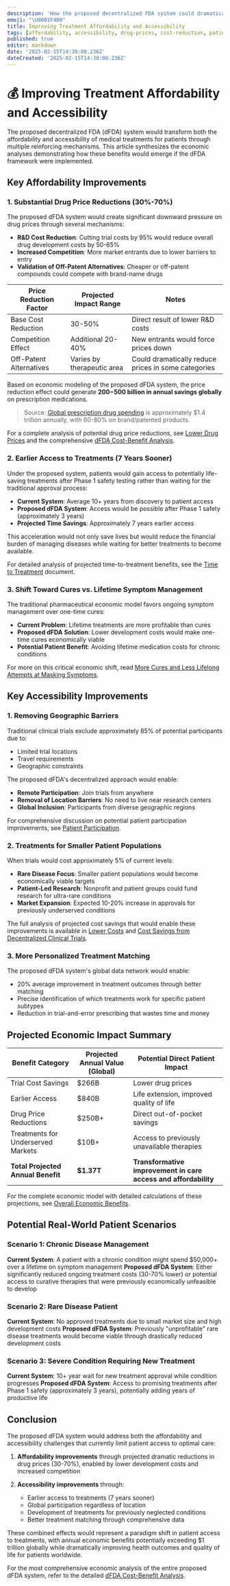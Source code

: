 ```yaml
---
description: 'How the proposed decentralized FDA system could dramatically improve affordability and accessibility of treatments for patients through cost reductions, price competition, and faster access'
emoji: "\U0001F4B0"
title: Improving Treatment Affordability and Accessibility
tags: [affordability, accessibility, drug-prices, cost-reduction, patient-benefits]
published: true
editor: markdown
date: '2025-02-15T14:30:00.236Z'
dateCreated: '2025-02-15T14:30:00.236Z'
---
```


# 💰 Improving Treatment Affordability and Accessibility

The proposed decentralized FDA (dFDA) system would transform both the affordability and accessibility of medical treatments for patients through multiple reinforcing mechanisms. This article synthesizes the economic analyses demonstrating how these benefits would emerge if the dFDA framework were implemented.

## Key Affordability Improvements

### 1. Substantial Drug Price Reductions (30%-70%)

The proposed dFDA system would create significant downward pressure on drug prices through several mechanisms:

- **R&D Cost Reduction**: Cutting trial costs by 95% would reduce overall drug development costs by 50-65%
- **Increased Competition**: More market entrants due to lower barriers to entry
- **Validation of Off-Patent Alternatives**: Cheaper or off-patent compounds could compete with brand-name drugs

| Price Reduction Factor | Projected Impact Range | Notes |
|------------------------|--------------|-------|
| Base Cost Reduction | 30-50% | Direct result of lower R&D costs |
| Competition Effect | Additional 20-40% | New entrants would force prices down |
| Off-Patent Alternatives | Varies by therapeutic area | Could dramatically reduce prices in some categories |

Based on economic modeling of the proposed dFDA system, the price reduction effect could generate **$200-$500 billion in annual savings globally** on prescription medications.

> Source: [Global prescription drug spending](https://www.statista.com/statistics/280572/medicine-spending-worldwide/) is approximately $1.4 trillion annually, with 60-80% on brand/patented products.

For a complete analysis of potential drug price reductions, see [Lower Drug Prices](/benefits/lower-drug-prices.md) and the comprehensive [dFDA Cost-Benefit Analysis](/economic-models/dfda-cost-benefit-analysis.md).

### 2. Earlier Access to Treatments (7 Years Sooner)

Under the proposed system, patients would gain access to potentially life-saving treatments after Phase 1 safety testing rather than waiting for the traditional approval process:

- **Current System**: Average 10+ years from discovery to patient access
- **Proposed dFDA System**: Access would be possible after Phase 1 safety (approximately 3 years)
- **Projected Time Savings**: Approximately 7 years earlier access

This acceleration would not only save lives but would reduce the financial burden of managing diseases while waiting for better treatments to become available.

For detailed analysis of projected time-to-treatment benefits, see the [Time to Treatment](/benefits/time-to-treatment.md) document.

### 3. Shift Toward Cures vs. Lifetime Symptom Management

The traditional pharmaceutical economic model favors ongoing symptom management over one-time cures:

- **Current Problem**: Lifetime treatments are more profitable than cures
- **Proposed dFDA Solution**: Lower development costs would make one-time cures economically viable
- **Potential Patient Benefit**: Avoiding lifetime medication costs for chronic conditions

For more on this critical economic shift, read [More Cures and Less Lifelong Attempts at Masking Symptoms](/benefits/more-cures-and-less-lifelong-attempts-at-masking-symptoms.md).

## Key Accessibility Improvements

### 1. Removing Geographic Barriers

Traditional clinical trials exclude approximately 85% of potential participants due to:

- Limited trial locations
- Travel requirements
- Geographic constraints

The proposed dFDA's decentralized approach would enable:

- **Remote Participation**: Join trials from anywhere
- **Removal of Location Barriers**: No need to live near research centers
- **Global Inclusion**: Participants from diverse geographic regions

For comprehensive discussion on potential patient participation improvements, see [Patient Participation](/benefits/patient-participation.md).

### 2. Treatments for Smaller Patient Populations

When trials would cost approximately 5% of current levels:

- **Rare Disease Focus**: Smaller patient populations would become economically viable targets
- **Patient-Led Research**: Nonprofit and patient groups could fund research for ultra-rare conditions
- **Market Expansion**: Expected 10-20% increase in approvals for previously underserved conditions

The full analysis of projected cost savings that would enable these improvements is available in [Lower Costs](/benefits/lower-costs.md) and [Cost Savings from Decentralized Clinical Trials](/benefits/cost-savings-from-decentralized-clinical-trials.md).

### 3. More Personalized Treatment Matching

The proposed dFDA system's global data network would enable:

- 20% average improvement in treatment outcomes through better matching
- Precise identification of which treatments work for specific patient subtypes
- Reduction in trial-and-error prescribing that wastes time and money

## Projected Economic Impact Summary

| Benefit Category | Projected Annual Value (Global) | Potential Direct Patient Impact |
|------------------|------------------------|------------------------|
| Trial Cost Savings | $266B | Lower drug prices |
| Earlier Access | $840B | Life extension, improved quality of life |
| Drug Price Reductions | $250B+ | Direct out-of-pocket savings |
| Treatments for Underserved Markets | $10B+ | Access to previously unavailable therapies |
| **Total Projected Annual Benefit** | **$1.37T** | **Transformative improvement in care access and affordability** |

For the complete economic model with detailed calculations of these projections, see [Overall Economic Benefits](/benefits/overall-economic-benefits.md).

## Potential Real-World Patient Scenarios

### Scenario 1: Chronic Disease Management

**Current System**: A patient with a chronic condition might spend $50,000+ over a lifetime on symptom management
**Proposed dFDA System**: Either significantly reduced ongoing treatment costs (30-70% lower) or potential access to curative therapies that were previously economically unfeasible to develop

### Scenario 2: Rare Disease Patient

**Current System**: No approved treatments due to small market size and high development costs
**Proposed dFDA System**: Previously "unprofitable" rare disease treatments would become viable through drastically reduced development costs

### Scenario 3: Severe Condition Requiring New Treatment

**Current System**: 10+ year wait for new treatment approval while condition progresses
**Proposed dFDA System**: Access to promising treatments after Phase 1 safety (approximately 3 years), potentially adding years of productive life

## Conclusion

The proposed dFDA system would address both the affordability and accessibility challenges that currently limit patient access to optimal care:

1. **Affordability improvements** through projected dramatic reductions in drug prices (30-70%), enabled by lower development costs and increased competition

2. **Accessibility improvements** through:
   - Earlier access to treatments (7 years sooner)
   - Global participation regardless of location
   - Development of treatments for previously neglected conditions
   - Better treatment matching through comprehensive data

These combined effects would represent a paradigm shift in patient access to treatments, with annual economic benefits potentially exceeding $1 trillion globally while dramatically improving health outcomes and quality of life for patients worldwide.

For the most comprehensive economic analysis of the entire proposed dFDA system, refer to the detailed [dFDA Cost-Benefit Analysis](/economic-models/dfda-cost-benefit-analysis.md).

